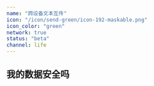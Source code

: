 ```yaml
---
name: "跨设备文本互传"
icon: "/icon/send-green/icon-192-maskable.png"
icon_color: "green"
network: true
status: "beta"
channel: life
---
```


## 我的数据安全吗
